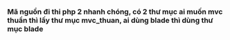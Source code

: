 ### Mã nguồn đi thi php 2 nhanh chóng, có 2 thư mục ai muốn mvc thuần thì lấy thư mục mvc_thuan, ai dùng blade thì dùng thư mục blade